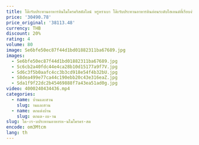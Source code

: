 ```yaml
---
title: โต๊ะรับประทานอาหารหินไมโครคริสตัลไลน์ หรูหราเบา โต๊ะรับประทานอาหารหินอ่อนระดับไฮเอนด์ที่เรียบง่ายทันสมัย โต๊ะรับประทานอาหารหินซุปเปอร์คริสตัลไลน์
price: '30490.78'
price_original: '38113.48'
currency: THB
discount: 20%
rating: 4
volume: 80
image: Se6bfe50ec87f44d1bd01882311ba67689.jpg
images:
  - Se6bfe50ec87f44d1bd01882311ba67689.jpg
  - Sc6cb2a40fdc44e4ca28b10d15177a9f7V.jpg
  - Sd6c3f5b0aafc4cc3b3cd918e54f4b32bU.jpg
  - S8dea499e77ca44c190ebb20c43e316eaZ.jpg
  - Sda1f9f22dc2b45469888f7a43ea51ad0g.jpg
video: 4000240434436.mp4
categories:
  - name: บ้านและสวน
    slug: านและสวน
  - name: ตกแต่งบ้าน
    slug: ตกแต-งบ-าน
slug: โต-ะร-บประทานอาหารห-นไมโครคร-สต
encode: om3Mtcm
lang: th
---
```

  